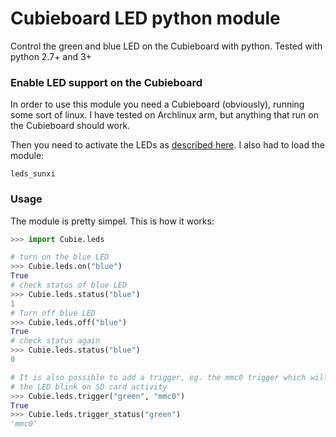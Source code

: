 # Cubieboard LED python module

Control the green and blue LED on the Cubieboard with python.
Tested with python 2.7+ and 3+

### Enable LED support on the Cubieboard

In order to use this module you need a Cubieboard (obviously), running some
sort of linux. I have tested on Archlinux arm, but anything that run on the
Cubieboard should work.

Then you need to activate the LEDs as [described here](http://linux-sunxi.org/Cubieboard/Programming/StatusLEDs).
I also had to load the module:

    leds_sunxi

### Usage

The module is pretty simpel. This is how it works:

```python
>>> import Cubie.leds

# turn on the blue LED
>>> Cubie.leds.on("blue")
True
# check status of blue LED
>>> Cubie.leds.status("blue")
1
# Turn off blue LED
>>> Cubie.leds.off("blue")
True
# check status again
>>> Cubie.leds.status("blue")
0

# It is also possible to add a trigger, eg. the mmc0 trigger which will make
# the LED blink on SD card activity
>>> Cubie.leds.trigger("green", "mmc0")
True
>>> Cubie.leds.trigger_status("green")
'mmc0'
```
